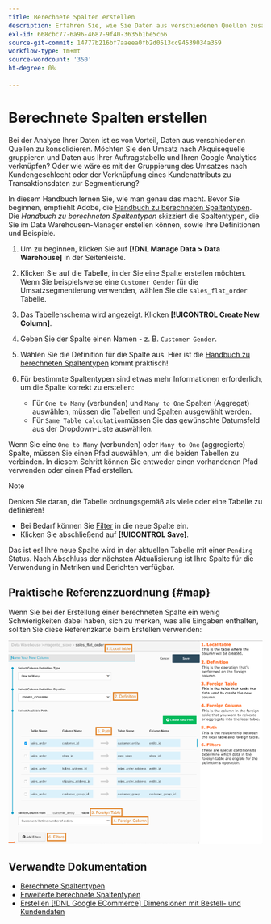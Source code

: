 ```yaml
---
title: Berechnete Spalten erstellen
description: Erfahren Sie, wie Sie Daten aus verschiedenen Quellen zusammenführen.
exl-id: 668cbc77-6a96-4687-9f40-3635b1be5c66
source-git-commit: 14777b216bf7aaeea0fb2d0513cc94539034a359
workflow-type: tm+mt
source-wordcount: '350'
ht-degree: 0%

---
```


# Berechnete Spalten erstellen

Bei der Analyse Ihrer Daten ist es von Vorteil, Daten aus verschiedenen Quellen zu konsolidieren. Möchten Sie den Umsatz nach Akquisequelle gruppieren und Daten aus Ihrer Auftragstabelle und Ihren Google Analytics verknüpfen? Oder wie wäre es mit der Gruppierung des Umsatzes nach Kundengeschlecht oder der Verknüpfung eines Kundenattributs zu Transaktionsdaten zur Segmentierung?

In diesem Handbuch lernen Sie, wie man genau das macht. Bevor Sie beginnen, empfiehlt Adobe, die [Handbuch zu berechneten Spaltentypen](../../data-analyst/data-warehouse-mgr/calc-column-types.md). Die _Handbuch zu berechneten Spaltentypen_ skizziert die Spaltentypen, die Sie im Data Warehousen-Manager erstellen können, sowie ihre Definitionen und Beispiele.

1. Um zu beginnen, klicken Sie auf **[!DNL Manage Data > Data Warehouse]** in der Seitenleiste.

1. Klicken Sie auf die Tabelle, in der Sie eine Spalte erstellen möchten. Wenn Sie beispielsweise eine `Customer Gender` für die Umsatzsegmentierung verwenden, wählen Sie die `sales_flat_order` Tabelle.

1. Das Tabellenschema wird angezeigt. Klicken **[!UICONTROL Create New Column]**.

1. Geben Sie der Spalte einen Namen - z. B. `Customer Gender`.

1. Wählen Sie die Definition für die Spalte aus. Hier ist die [Handbuch zu berechneten Spaltentypen](../data-warehouse-mgr/calc-column-types.md) kommt praktisch!

1. Für bestimmte Spaltentypen sind etwas mehr Informationen erforderlich, um die Spalte korrekt zu erstellen:
   * Für `One to Many` (verbunden) und `Many to One` Spalten (Aggregat) auswählen, müssen die Tabellen und Spalten ausgewählt werden.
   * Für `Same Table calculation`müssen Sie das gewünschte Datumsfeld aus der Dropdown-Liste auswählen.

Wenn Sie eine `One to Many` (verbunden) oder `Many to One` (aggregierte) Spalte, müssen Sie einen Pfad auswählen, um die beiden Tabellen zu verbinden. In diesem Schritt können Sie entweder einen vorhandenen Pfad verwenden oder einen Pfad erstellen.

>[!NOTE]
>
>Denken Sie daran, die Tabelle ordnungsgemäß als viele oder eine Tabelle zu definieren!

* Bei Bedarf können Sie [Filter](../../data-user/reports/ess-manage-data-filters.md) in die neue Spalte ein.
* Klicken Sie abschließend auf **[!UICONTROL Save]**.

Das ist es! Ihre neue Spalte wird in der aktuellen Tabelle mit einer `Pending` Status. Nach Abschluss der nächsten Aktualisierung ist Ihre Spalte für die Verwendung in Metriken und Berichten verfügbar.

## Praktische Referenzzuordnung {#map}

Wenn Sie bei der Erstellung einer berechneten Spalte ein wenig Schwierigkeiten dabei haben, sich zu merken, was alle Eingaben enthalten, sollten Sie diese Referenzkarte beim Erstellen verwenden:

![](../../assets/Calculated_Columns_Example.png)

## Verwandte Dokumentation

* [Berechnete Spaltentypen](../data-warehouse-mgr/calc-column-types.md)
* [Erweiterte berechnete Spaltentypen](../data-warehouse-mgr/adv-calc-columns.md)
* [Erstellen [!DNL Google ECommerce] Dimensionen mit Bestell- und Kundendaten](../data-warehouse-mgr/bldg-google-ecomm-dim.md)
